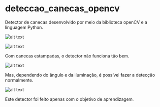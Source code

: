 # deteccao_canecas_opencv

Detector de canecas desenvolvido por meio da biblioteca openCV e a linguagem Python.

![alt text](https://github.com/LissandraRodrigues/deteccao_canecas_opencv/blob/master/Exemplo_1.png?raw=true)

![alt text](https://github.com/LissandraRodrigues/deteccao_canecas_opencv/blob/master/Exemplo_2.png?raw=true)

Com canecas estampadas, o detector não funciona tão bem.

![alt text](https://github.com/LissandraRodrigues/deteccao_canecas_opencv/blob/master/Exemplo_3.png?raw=true)

Mas, dependendo do ângulo e da iluminação, é possível fazer a detecção normalmente.

![alt text](https://github.com/LissandraRodrigues/deteccao_canecas_opencv/blob/master/Exemplo_4.png?raw=true)

Este detector foi feito apenas com o objetivo de aprendizagem.

